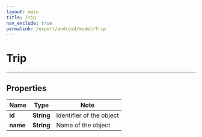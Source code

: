 ```yaml
---
layout: main
title: Trip
nav_exclude: true
permalink: /expert/android/model/Trip
---
```


# Trip

---

## Properties

Name | Type | Note
---- | ---- | ----
**id** | **String** | Identifier of the object 
**name** | **String** | Name of the object 

